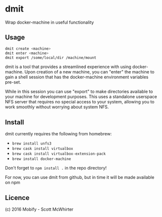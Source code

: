 # dmit
Wrap docker-machine in useful functionality

## Usage

```bash
dmit create <machine>
dmit enter <machine>
dmit export /some/local/dir /machine/mount
```

dmit is a tool that provides a streamlined experience with using
docker-machine. Upon creation of a new machine, you can "enter" the machine
to gain a shell session that has the docker-machine environment variables
pre-set.

While in this session you can use "export" to make directories available
to your machine for development purposes. This uses a standalone userspace
NFS server that requires no special access to your system, allowing you to
work smoothly without worrying about system NFS.

## Install

dmit currently requires the following from homebrew:

* `brew install unfs3`
* `brew cask install virtualbox`
* `brew cask install virtualbox-extension-pack`
* `brew install docker-machine`

Don't forget to `npm install .` in the repo directory!

For now, you can use dmit from github, but in time it will be made available
on npm

## Licence

(c) 2016 Mobify - Scott McWhirter
